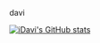 davi <br>

[![iDavi's GitHub stats](https://github-readme-stats.vercel.app/api?username=iDavi)](https://github.com/anuraghazra/github-readme-stats)

